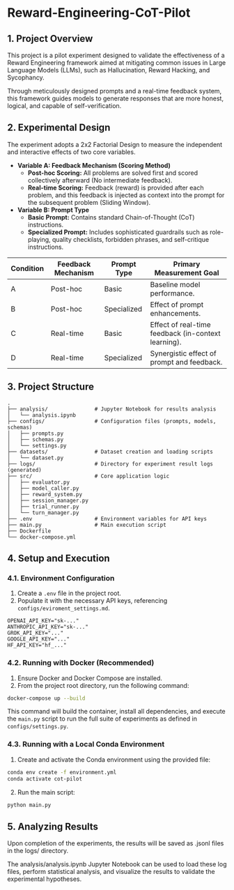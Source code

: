 # Reward-Engineering-CoT-Pilot

## 1. Project Overview
This project is a pilot experiment designed to validate the effectiveness of a Reward Engineering framework aimed at mitigating common issues in Large Language Models (LLMs), such as Hallucination, Reward Hacking, and Sycophancy.

Through meticulously designed prompts and a real-time feedback system, this framework guides models to generate responses that are more honest, logical, and capable of self-verification.

## 2. Experimental Design
The experiment adopts a 2x2 Factorial Design to measure the independent and interactive effects of two core variables.
- **Variable A: Feedback Mechanism (Scoring Method)**
	- **Post-hoc Scoring:** All problems are solved first and scored collectively afterward (No intermediate feedback).
	- **Real-time Scoring:** Feedback (reward) is provided after each problem, and this feedback is injected as context into the prompt for the subsequent problem (Sliding Window).
- **Variable B: Prompt Type**
	- **Basic Prompt:** Contains standard Chain-of-Thought (CoT) instructions.
	- **Specialized Prompt:** Includes sophisticated guardrails such as role-playing, quality checklists, forbidden phrases, and self-critique instructions.

| Condition | Feedback Mechanism | Prompt Type | Primary Measurement Goal                            |
|-----------|--------------------|-------------|-----------------------------------------------------|
| A         | Post-hoc           | Basic       | Baseline model performance.                         |
| B         | Post-hoc           | Specialized | Effect of prompt enhancements.                      |
| C         | Real-time          | Basic       | Effect of real-time feedback (in-context learning). |
| D         | Real-time          | Specialized | Synergistic effect of prompt and feedback.          |

## 3. Project Structure
```
.
├── analysis/               # Jupyter Notebook for results analysis
│   └── analysis.ipynb
├── configs/                # Configuration files (prompts, models, schemas)
│   ├── prompts.py
│   ├── schemas.py
│   └── settings.py
├── datasets/               # Dataset creation and loading scripts
│   └── dataset.py
├── logs/                   # Directory for experiment result logs (generated)
├── src/                    # Core application logic
│   ├── evaluator.py
│   ├── model_caller.py
│   ├── reward_system.py
│   ├── session_manager.py
│   ├── trial_runner.py
│   └── turn_manager.py
├── .env                    # Environment variables for API keys
├── main.py                 # Main execution script
├── Dockerfile
└── docker-compose.yml
```

## 4. Setup and Execution
### 4.1. Environment Configuration
1. Create a `.env` file in the project root.
2. Populate it with the necessary API keys, referencing `configs/eviroment_settings.md`.
```env
OPENAI_API_KEY="sk-..."
ANTHROPIC_API_KEY="sk-..."
GROK_API_KEY="..."
GOOGLE_API_KEY="..."
HF_API_KEY="hf_..."
```

### 4.2. Running with Docker (Recommended)
1. Ensure Docker and Docker Compose are installed.
2. From the project root directory, run the following command:
```bash
docker-compose up --build
```
This command will build the container, install all dependencies, and execute the `main.py` script to run the full suite of experiments as defined in `configs/settings.py`.

### 4.3. Running with a Local Conda Environment
1. Create and activate the Conda environment using the provided file:
```bash
conda env create -f environment.yml
conda activate cot-pilot
```

2. Run the main script:
```bash
python main.py
```

## 5. Analyzing Results
Upon completion of the experiments, the results will be saved as .jsonl files in the logs/ directory.

The analysis/analysis.ipynb Jupyter Notebook can be used to load these log files, perform statistical analysis, and visualize the results to validate the experimental hypotheses.